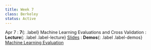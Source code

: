 ```yaml
---
title: Week 7
class: Berkeley
status: Active
---
```


 Apr 7
: **7**{: .label} Machine Learning Evaluations and Cross Validation
: **Lecture**{: .label .label-lecture} <a href = "{{site.links.lectures.lecture07}}" target = "_blank">Slides</a>
: **Demos**{: .label .label-demos} <a href = "{{site.links.demos.demo06}}" target = "_blank"> Machine Learning Evaluation </a>
